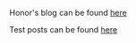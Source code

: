 Honor's blog can be found [here](https://suzannehare.github.io/testrepo.github.io/blog_Honor.md)

Test posts can be found [here](https://suzannehare.github.io/testrepo.github.io/_posts/)
